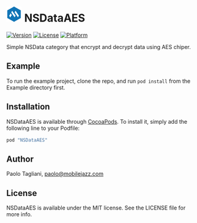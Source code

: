 
# ![Mobile Jazz Badge](https://raw.githubusercontent.com/mobilejazz/metadata/master/images/icons/mj-40x40.png) NSDataAES

[![Version](https://img.shields.io/cocoapods/v/NSDataAES.svg?style=flat)](http://cocoapods.org/pods/NSDataAES)
[![License](https://img.shields.io/cocoapods/l/NSDataAES.svg?style=flat)](http://cocoapods.org/pods/NSDataAES)
[![Platform](https://img.shields.io/cocoapods/p/NSDataAES.svg?style=flat)](http://cocoapods.org/pods/NSDataAES)

Simple NSData category that encrypt and decrypt data using AES chiper. 

## Example

To run the example project, clone the repo, and run `pod install` from the Example directory first.

## Installation

NSDataAES is available through [CocoaPods](http://cocoapods.org). To install
it, simply add the following line to your Podfile:

```ruby
pod "NSDataAES"
```

## Author

Paolo Tagliani, paolo@mobilejazz.com

## License

NSDataAES is available under the MIT license. See the LICENSE file for more info.

